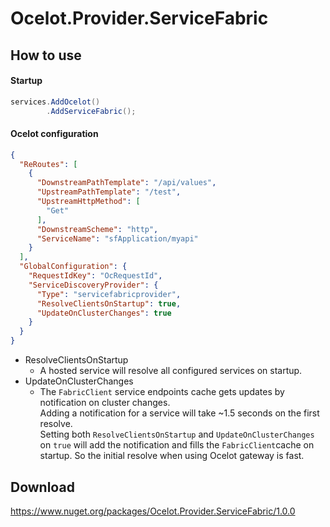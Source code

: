 # Ocelot.Provider.ServiceFabric

## How to use

#### Startup
```csharp
services.AddOcelot()
        .AddServiceFabric();
```
#### Ocelot configuration
```json
{
  "ReRoutes": [
    {
      "DownstreamPathTemplate": "/api/values",
      "UpstreamPathTemplate": "/test",
      "UpstreamHttpMethod": [
        "Get"
      ],
      "DownstreamScheme": "http",
      "ServiceName": "sfApplication/myapi"
    }
  ],
  "GlobalConfiguration": {
    "RequestIdKey": "OcRequestId",
    "ServiceDiscoveryProvider": {
      "Type": "servicefabricprovider",
      "ResolveClientsOnStartup": true,
      "UpdateOnClusterChanges": true
    }
  }
}
```
- ResolveClientsOnStartup
  - A hosted service will resolve all configured services on startup.
- UpdateOnClusterChanges
  - The `FabricClient` service endpoints cache gets updates by notification on cluster changes.  
     Adding a notification for a service will take ~1.5 seconds on the first resolve.  
     Setting both `ResolveClientsOnStartup` and `UpdateOnClusterChanges` on `true` will add the notification and fills the  `FabricClient`cache on startup. So the initial resolve when using Ocelot gateway is fast.  

## Download

https://www.nuget.org/packages/Ocelot.Provider.ServiceFabric/1.0.0

